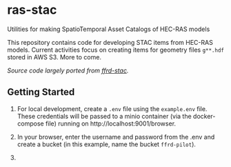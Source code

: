 # ras-stac
Utilities for making SpatioTemporal Asset Catalogs of HEC-RAS models

This repository contains code for developing STAC items from HEC-RAS models. Current activities focus on creating items for geometry files `g**.hdf` stored in AWS S3. More to come. 

*Source code largely ported from [ffrd-stac](https://github.com/arc-pts/ffrd-stac/blob/204e1ec85068936856b317fa9446da3c4da5d8d4/ffrd_stac/rasmeta.py).*


## Getting Started

1. For local development, create a `.env` file using the `example.env` file. These credentials will be passed to a minio container (via the docker-compose file) running on http://localhost:9001/browser.

2. In your browser, enter the username and password from the .env and create a bucket (in this example, name the bucket `ffrd-pilot`).

3. 
